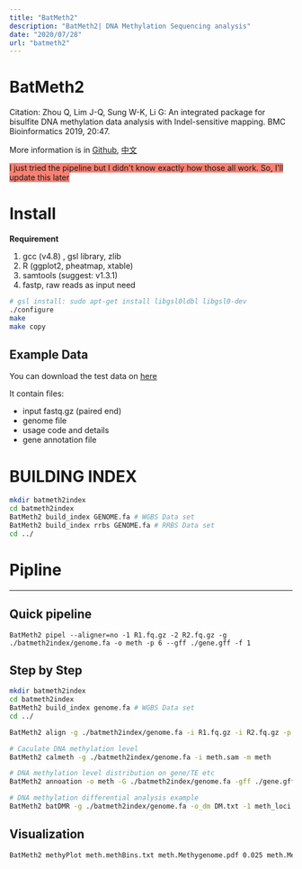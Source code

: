 ```yaml
---
title: "BatMeth2"
description: "BatMeth2| DNA Methylation Sequencing analysis"
date: "2020/07/28"
url: "batmeth2"
---
```



# BatMeth2

Citation: Zhou Q, Lim J-Q, Sung W-K, Li G: An integrated package for bisulfite DNA methylation data analysis with Indel-sensitive mapping. BMC Bioinformatics 2019, 20:47.

More information is in [Github](https://github.com/GuoliangLi-HZAU/BatMeth2), [中文](https://www.dna-asmdb.com/tools/batmeth2-tutorial/batmeth2.html)

<span style='background:salmon'>I just tried the pipeline but I didn't know exactly how those all work. So, I'll update this later</span>

# Install

**Requirement**
1. gcc (v4.8) , gsl library, zlib
2. R (ggplot2, pheatmap, xtable)
3. samtools (suggest: v1.3.1)
4. fastp, raw reads as input need

```bash
# gsl install: sudo apt-get install libgsl0ldbl libgsl0-dev
./configure
make
make copy
```

## Example Data
You can download the test data on [here](https://drive.google.com/open?id=1SEpvJbkjwndYcpkd39T11lrBytEq_MaC)

It contain files:
- input fastq.gz (paired end)
- genome file
- usage code and details
- gene annotation file

# BUILDING INDEX

```bash
mkdir batmeth2index
cd batmeth2index
BatMeth2 build_index GENOME.fa # WGBS Data set
BatMeth2 build_index rrbs GENOME.fa # RRBS Data set
cd ../
```

# Pipline



---

## Quick pipeline
`BatMeth2 pipel --aligner=no -1 R1.fq.gz -2 R2.fq.gz -g ./batmeth2index/genome.fa -o meth -p 6 --gff ./gene.gff -f 1
`

## Step by Step
```bash
mkdir batmeth2index
cd batmeth2index
BatMeth2 build_index genome.fa # WGBS Data set
cd ../

BatMeth2 align -g ./batmeth2index/genome.fa -i R1.fq.gz -i R2.fq.gz -p 6 -o meth.sam

# Caculate DNA methylation level
BatMeth2 calmeth -g ./batmeth2index/genome.fa -i meth.sam -m meth

# DNA methylation level distribution on gene/TE etc
BatMeth2 annoation -o meth -G ./batmeth2index/genome.fa -gff ./gene.gff -m meth.methratio.txt -B -P --TSS --TTS --GENE

# DNA methylation differential analysis example
BatMeth2 batDMR -g ./batmeth2index/genome.fa -o_dm DM.txt -1 meth_loci.CG.txt -2 mutant_loci.CG.txt -L


```

## Visualization
```bash
BatMeth2 methyPlot meth.methBins.txt meth.Methygenome.pdf 0.025 meth.Methylevel.1.txt meth.function.pdf TSS TTS meth.AverMethylevel.1.txt meth.Methenrich.pdf meth.annoDensity.1.txt meth.density.pdf meth meth.mCdensity.txt meth.mCdensity.pdf  meth.mCcatero.txt jcmeth.mCcatero.pdf 0.6 0.1 0.1
```
